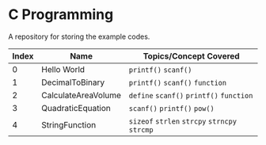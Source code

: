 # C Programming

A repository for storing the example codes.

| Index | Name | Topics/Concept Covered |
| ------------- | ------------- | ------------- |
| 0 | Hello World | `printf()` `scanf()` |
| 1 | DecimalToBinary | `printf()` `scanf()` `function` |
| 2 | CalculateAreaVolume | `define` `scanf()` `printf()` `function` |
| 3 | QuadraticEquation | `scanf()` `printf()` `pow()` |
| 4 | StringFunction | `sizeof` `strlen` `strcpy` `strncpy` `strcmp` |
